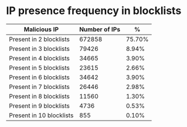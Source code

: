 # IP presence frequency in blocklists
| Malicious IP | Number of IPs | % |
|----|----|----|
| Present in 2 blocklists | 672858 | 75.70% |
| Present in 3 blocklists | 79426 | 8.94% |
| Present in 4 blocklists | 34665 | 3.90% |
| Present in 5 blocklists | 23615 | 2.66% |
| Present in 6 blocklists | 34642 | 3.90% |
| Present in 7 blocklists | 26446 | 2.98% |
| Present in 8 blocklists | 11560 | 1.30% |
| Present in 9 blocklists | 4736 | 0.53% |
| Present in 10 blocklists | 855 | 0.10% |
